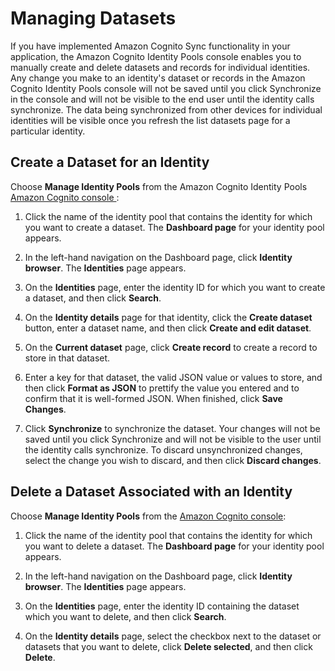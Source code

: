# Managing Datasets<a name="managing-datasets-in-the-amazon-cognito-console"></a>

 If you have implemented Amazon Cognito Sync functionality in your application, the Amazon Cognito Identity Pools console enables you to manually create and delete datasets and records for individual identities\. Any change you make to an identity's dataset or records in the Amazon Cognito Identity Pools console will not be saved until you click Synchronize in the console and will not be visible to the end user until the identity calls synchronize\. The data being synchronized from other devices for individual identities will be visible once you refresh the list datasets page for a particular identity\.

## Create a Dataset for an Identity<a name="create-a-dataset-for-an-identity"></a>

Choose **Manage Identity Pools** from the Amazon Cognito Identity Pools [Amazon Cognito console ](https://console.aws.amazon.com/cognito/home):

1.  Click the name of the identity pool that contains the identity for which you want to create a dataset\. The **Dashboard page** for your identity pool appears\. 

1.  In the left\-hand navigation on the Dashboard page, click **Identity browser**\. The **Identities** page appears\. 

1.  On the **Identities** page, enter the identity ID for which you want to create a dataset, and then click **Search**\. 

1.  On the **Identity details** page for that identity, click the **Create dataset** button, enter a dataset name, and then click **Create and edit dataset**\. 

1.  On the **Current dataset** page, click **Create record** to create a record to store in that dataset\. 

1.  Enter a key for that dataset, the valid JSON value or values to store, and then click **Format as JSON** to prettify the value you entered and to confirm that it is well\-formed JSON\. When finished, click **Save Changes**\. 

1.  Click **Synchronize** to synchronize the dataset\. Your changes will not be saved until you click Synchronize and will not be visible to the user until the identity calls synchronize\. To discard unsynchronized changes, select the change you wish to discard, and then click **Discard changes**\. 

## Delete a Dataset Associated with an Identity<a name="delete-a-dataset-associated-with-an-identity"></a>

Choose **Manage Identity Pools** from the [Amazon Cognito console](https://console.aws.amazon.com/cognito/home):

1.  Click the name of the identity pool that contains the identity for which you want to delete a dataset\. The **Dashboard page** for your identity pool appears\. 

1.  In the left\-hand navigation on the Dashboard page, click **Identity browser**\. The **Identities** page appears\. 

1.  On the **Identities** page, enter the identity ID containing the dataset which you want to delete, and then click **Search**\. 

1.  On the **Identity details** page, select the checkbox next to the dataset or datasets that you want to delete, click **Delete selected**, and then click **Delete**\. 